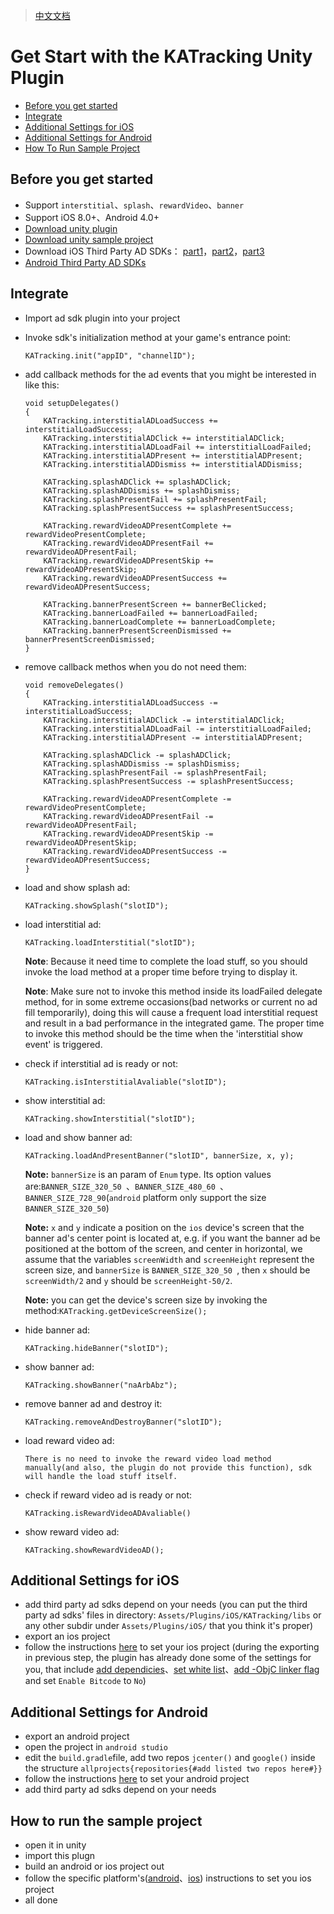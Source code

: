 >[中文文档](https://github.com/KATracking/KATrackingAd/blob/master/KATrackingAd_Unity/README_zh_CN.md)


# Get Start with the KATracking Unity Plugin

* [Before you get started](#about)
* [Integrate](#step1)
* [Additional Settings for iOS](#step2)
* [Additional Settings for Android](#step3)
* [How To Run Sample Project](#step4)

## <a name="about">Before you get started</a>


* Support `interstitial`、`splash`、`rewardVideo`、`banner`
* Support iOS 8.0+、Android 4.0+
* [Download unity plugin](https://github.com/KATracking/KATrackingAd/releases)
* [Download unity sample project](https://github.com/KATracking/KATrackingAd/tree/master/KATrackingAd_Unity/KATrackingUnitySampleProj)
* Download iOS Third Party AD SDKs： [part1](https://github.com/KATracking/KATrackingAd/blob/master/KATrackingAd_iOS/Mediation_1.zip)，[part2](https://github.com/KATracking/KATrackingAd/blob/master/KATrackingAd_iOS/Mediation_2.zip)，[part3](https://github.com/KATracking/KATrackingAd/blob/master/KATrackingAd_iOS/Mediation_3.zip) 
* [Android Third Party AD SDKs](https://github.com/KATracking/KATrackingAd/tree/master/AppicPlayAD_Android/ThirdParyADLibs)


## <a name="step1">Integrate</a>

* Import ad sdk plugin into your project

* Invoke sdk's initialization method at your game's entrance point:

	```
	KATracking.init("appID", "channelID");
	```
	
* add callback methods for the ad events that you might be interested in like this:

	```
	void setupDelegates()
    {
        KATracking.interstitialADLoadSuccess += interstitialLoadSuccess;
        KATracking.interstitialADClick += interstitialADClick;
        KATracking.interstitialADLoadFail += interstitialLoadFailed;
        KATracking.interstitialADPresent += interstitialADPresent;
        KATracking.interstitialADDismiss += interstitialADDismiss;

        KATracking.splashADClick += splashADClick;
        KATracking.splashADDismiss += splashDismiss;
        KATracking.splashPresentFail += splashPresentFail;
        KATracking.splashPresentSuccess += splashPresentSuccess;

        KATracking.rewardVideoADPresentComplete += rewardVideoPresentComplete;
        KATracking.rewardVideoADPresentFail += rewardVideoADPresentFail;
        KATracking.rewardVideoADPresentSkip += rewardVideoADPresentSkip;
        KATracking.rewardVideoADPresentSuccess += rewardVideoADPresentSuccess;

        KATracking.bannerPresentScreen += bannerBeClicked;
        KATracking.bannerLoadFailed += bannerLoadFailed;
        KATracking.bannerLoadComplete += bannerLoadComplete;
        KATracking.bannerPresentScreenDismissed += bannerPresentScreenDismissed;
    }
	```
	
* remove callback methos when you do not need them:

	```
	void removeDelegates()
    {
        KATracking.interstitialADLoadSuccess -= interstitialLoadSuccess;
        KATracking.interstitialADClick -= interstitialADClick;
        KATracking.interstitialADLoadFail -= interstitialLoadFailed;
        KATracking.interstitialADPresent -= interstitialADPresent;

        KATracking.splashADClick -= splashADClick;
        KATracking.splashADDismiss -= splashDismiss;
        KATracking.splashPresentFail -= splashPresentFail;
        KATracking.splashPresentSuccess -= splashPresentSuccess;

        KATracking.rewardVideoADPresentComplete -= rewardVideoPresentComplete;
        KATracking.rewardVideoADPresentFail -= rewardVideoADPresentFail;
        KATracking.rewardVideoADPresentSkip -= rewardVideoADPresentSkip;
        KATracking.rewardVideoADPresentSuccess -= rewardVideoADPresentSuccess;
    }
	```
	
* load and show splash ad:

	```
	KATracking.showSplash("slotID");
	```
	
* load interstitial ad:

	```
	KATracking.loadInterstitial("slotID");
	```
	
	**Note**: Because it need time to complete the load stuff, so you should invoke the load method at a proper time before trying to display it.
	
	**Note**: Make sure not to invoke this method inside its loadFailed delegate method, for in some extreme occasions(bad networks or current no ad fill temporarily), doing this will cause a frequent load interstitial request and result in a bad performance in the integrated game. The proper time to invoke this method should be the time when the 'interstitial show event' is triggered.
	
* check if interstitial ad is ready or not:

	```
	KATracking.isInterstitialAvaliable("slotID");
	```
	
* show interstitial ad:

	```
	KATracking.showInterstitial("slotID");
	```
	
* load and show banner ad:

	```
	KATracking.loadAndPresentBanner("slotID", bannerSize, x, y);
	```
	
	**Note:** `bannerSize` is an param of `Enum` type. Its option values are:`BANNER_SIZE_320_50 `、`BANNER_SIZE_480_60 `、`BANNER_SIZE_728_90`(`android` platform only support the size `BANNER_SIZE_320_50`)
	
	**Note:** `x` and `y` indicate a position on the `ios` device's screen that the banner ad's center point is located at, e.g. if you want the banner ad be positioned at the bottom of the screen, and center in horizontal, we assume that the variables `screenWidth` and `screenHeight` represent the screen size, and `bannerSize` is `BANNER_SIZE_320_50 `, then `x` should be `screenWidth/2` and `y` should be `screenHeight-50/2`.
	
	**Note:** you can get the device's screen size by invoking the method:`KATracking.getDeviceScreenSize();`
	
* hide banner ad:

	```
	KATracking.hideBanner("slotID");
	```
	
* show banner ad:

	```
	KATracking.showBanner("naArbAbz");
	```
	
* remove banner ad and destroy it:

	```
	KATracking.removeAndDestroyBanner("slotID");
	```
	
* load reward video ad:

	```
	There is no need to invoke the reward video load method manually(and also, the plugin do not provide this function), sdk will handle the load stuff itself.
	```
	
* check if reward video ad is ready or not:

	```
	KATracking.isRewardVideoADAvaliable()
	```
	
* show reward video ad:

	```
	KATracking.showRewardVideoAD();
	```
	
## <a name="step2">Additional Settings for iOS</a>
* add third party ad sdks depend on your needs (you can put the third party ad sdks' files in directory: `Assets/Plugins/iOS/KATracking/libs` or any other subdir under `Assets/Plugins/iOS/` that you think it's proper)
* export an ios project
* follow the instructions [here](https://github.com/KATracking/KATrackingAd/blob/master/KATrackingAd_iOS/README_EN.md) to set your ios project (during the exporting in previous step, the plugin has already done some of the settings for you, that include [add dependicies](https://github.com/KATracking/KATrackingAd/blob/master/KATrackingAd_iOS/README.md#infoplist%E8%AE%BE%E7%BD%AE%E7%99%BD%E5%90%8D%E5%8D%95)、[set white list](https://github.com/KATracking/KATrackingAd/blob/master/KATrackingAd_iOS/README.md#infoplist%E8%AE%BE%E7%BD%AE%E7%99%BD%E5%90%8D%E5%8D%95)、[add -ObjC linker flag](https://github.com/KATracking/KATrackingAd/blob/master/KATrackingAd_iOS/README.md#infoplist%E8%AE%BE%E7%BD%AE%E7%99%BD%E5%90%8D%E5%8D%95) and set `Enable Bitcode` to `No`)


## <a name="step3">Additional Settings for Android</a>

* export an android project
* open the project in `android studio`
* edit the `build.gradle`file, add two repos `jcenter()` and `google()` inside the structure `allprojects{repositories{#add listed two repos here#}}`
* follow the instructions [here](https://github.com/KATracking/KATrackingAd/blob/master/AppicPlayAD_Android/README.md) to set your android project 
* add third party ad sdks depend on your needs


## <a name="step4">How to run the sample project</a>

* open it in unity
* import this plugn
* build an android or ios project out
* follow the specific platform's([android](https://github.com/KATracking/KATrackingAd/blob/master/AppicPlayAD_Android/README.md)、[ios](https://github.com/KATracking/KATrackingAd/blob/master/KATrackingAd_iOS/README_EN.md)) instructions to set you ios project
* all done
